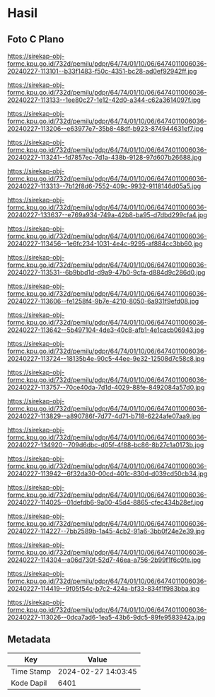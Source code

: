 # Hasil

## Foto C Plano

https://sirekap-obj-formc.kpu.go.id/732d/pemilu/pdpr/64/74/01/10/06/6474011006036-20240227-113101--b33f1483-f50c-4351-bc28-ad0ef92942ff.jpg

https://sirekap-obj-formc.kpu.go.id/732d/pemilu/pdpr/64/74/01/10/06/6474011006036-20240227-113133--1ee80c27-1e12-42d0-a344-c62a3614097f.jpg

https://sirekap-obj-formc.kpu.go.id/732d/pemilu/pdpr/64/74/01/10/06/6474011006036-20240227-113206--e63977e7-35b8-48df-b923-874944631ef7.jpg

https://sirekap-obj-formc.kpu.go.id/732d/pemilu/pdpr/64/74/01/10/06/6474011006036-20240227-113241--fd7857ec-7d1a-438b-9128-97d607b26688.jpg

https://sirekap-obj-formc.kpu.go.id/732d/pemilu/pdpr/64/74/01/10/06/6474011006036-20240227-113313--7b12f8d6-7552-409c-9932-9118146d05a5.jpg

https://sirekap-obj-formc.kpu.go.id/732d/pemilu/pdpr/64/74/01/10/06/6474011006036-20240227-133637--e769a934-749a-42b8-ba95-d7dbd299cfa4.jpg

https://sirekap-obj-formc.kpu.go.id/732d/pemilu/pdpr/64/74/01/10/06/6474011006036-20240227-113456--1e6fc234-1031-4e4c-9295-af884cc3bb60.jpg

https://sirekap-obj-formc.kpu.go.id/732d/pemilu/pdpr/64/74/01/10/06/6474011006036-20240227-113531--6b9bbd1d-d9a9-47b0-9cfa-d884d9c286d0.jpg

https://sirekap-obj-formc.kpu.go.id/732d/pemilu/pdpr/64/74/01/10/06/6474011006036-20240227-113606--fe1258f4-9b7e-4210-8050-6a931f9efd08.jpg

https://sirekap-obj-formc.kpu.go.id/732d/pemilu/pdpr/64/74/01/10/06/6474011006036-20240227-113642--5b497104-4de3-40c8-afb1-4e1cacb06943.jpg

https://sirekap-obj-formc.kpu.go.id/732d/pemilu/pdpr/64/74/01/10/06/6474011006036-20240227-113724--18135b4e-90c5-44ee-9e32-12508d7c58c8.jpg

https://sirekap-obj-formc.kpu.go.id/732d/pemilu/pdpr/64/74/01/10/06/6474011006036-20240227-113757--70ce40da-7d1d-4029-88fe-8492084a57d0.jpg

https://sirekap-obj-formc.kpu.go.id/732d/pemilu/pdpr/64/74/01/10/06/6474011006036-20240227-113829--a890786f-7d77-4d71-b718-6224afe07aa9.jpg

https://sirekap-obj-formc.kpu.go.id/732d/pemilu/pdpr/64/74/01/10/06/6474011006036-20240227-134920--709d6dbc-d05f-4f88-bc86-8b27c1a0173b.jpg

https://sirekap-obj-formc.kpu.go.id/732d/pemilu/pdpr/64/74/01/10/06/6474011006036-20240227-113942--6f32da30-00cd-401c-830d-d039cd50cb34.jpg

https://sirekap-obj-formc.kpu.go.id/732d/pemilu/pdpr/64/74/01/10/06/6474011006036-20240227-114025--01defdb6-9a00-45d4-8865-cfec434b28ef.jpg

https://sirekap-obj-formc.kpu.go.id/732d/pemilu/pdpr/64/74/01/10/06/6474011006036-20240227-114227--7bb2589b-1a45-4cb2-91a6-3bb0f24e2e39.jpg

https://sirekap-obj-formc.kpu.go.id/732d/pemilu/pdpr/64/74/01/10/06/6474011006036-20240227-114304--a06d730f-52d7-46ea-a756-2b99f1f6c0fe.jpg

https://sirekap-obj-formc.kpu.go.id/732d/pemilu/pdpr/64/74/01/10/06/6474011006036-20240227-114419--9f05f54c-b7c2-424a-bf33-834f1f983bba.jpg

https://sirekap-obj-formc.kpu.go.id/732d/pemilu/pdpr/64/74/01/10/06/6474011006036-20240227-113026--0dca7ad6-1ea5-43b6-9dc5-89fe9583942a.jpg


## Metadata

| Key        | Value               |
| ---------- | ------------------- |
| Time Stamp | 2024-02-27 14:03:45 |
| Kode Dapil | 6401                |



